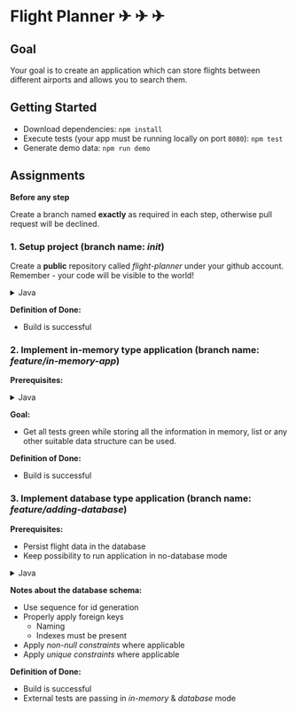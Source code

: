 # Flight Planner ✈ ✈ ✈

## Goal

Your goal is to create an application which can store flights between different airports and allows you to search them.

## Getting Started

- Download dependencies: `npm install`
- Execute tests (your app must be running locally on port `8080`): `npm test`
- Generate demo data: `npm run demo`

## Assignments

**Before any step**

Create a branch named **exactly** as required in each step, otherwise pull request will be declined.
 
### 1. Setup project (branch name: *init*)

Create a **public** repository called *flight-planner* under your github account. Remember - your code will be visible to the world!

<details><summary>Java</summary>
<p>

Generate a project [@start.spring.io](https://start.spring.io)

Choose:

 - gradle project
 - Java 11
 - latest stable Spring Boot version
 - group - *io.codelex*
 - artifact - *flight-planner*
 - add dependencies - web, spring-security

Download generated project, add everything to your repository, *commit & push*.

Then follow **all** the steps mentioned in [codelex-io/example-spring-project](https://github.com/codelex-io/example-spring-project) repository.

</p>
</details>

**Definition of Done:**

  - Build is successful

### 2. Implement in-memory type application (branch name: *feature/in-memory-app*)

**Prerequisites:**

<details><summary>Java</summary>
<p>

 - [Building a RESTful Web Service @spring.io](http://spring.io/guides/gs/rest-service)
 - [Building Java Projects with Gradle @spring.io](http://spring.io/guides/gs/gradle/)
 - [Spring Security Basic Authentication @baeldung.com](https://www.baeldung.com/spring-security-basic-authentication)

</p>
</details>

**Goal:**

 - Get all tests green while storing all the information in memory, list or any other suitable data structure can be used.

**Definition of Done:**

  - Build is successful

### 3. Implement database type application (branch name: *feature/adding-database*)

**Prerequisites:**

- Persist flight data in the database
- Keep possibility to run application in no-database mode

<details><summary>Java</summary>
<p>

 - [Accessing Data with JPA Service @spring.io](https://spring.io/guides/gs/accessing-data-jpa/)
 - [The persistence layer with spring data JPA @baeldung.com](https://www.baeldung.com/the-persistence-layer-with-spring-data-jpa)
 - [Database initialization @docs.spring.io](https://docs.spring.io/spring-boot/docs/current/reference/html/howto-database-initialization.html)
 - [Docker](https://www.docker.com/get-started) installed on your machine
 - Subscribe to the [vladmihalcea.com](https://vladmihalcea.com/) newsletter
 - [Transaction configuration in Spring @baeldung.com](https://www.baeldung.com/transaction-configuration-with-jpa-and-spring)

**Goal:**

 - Persist flight data in the [PostgreSQL](https://www.postgresql.org/) database
 - Keep possibility to run application in no-database mode, this must be achieved through the configuration property: `flight-planner.store-type` with values `in-memory/database` 
 - Generate database schema with [Liquibase](https://www.liquibase.org/)
 - Cover repositories with an integration tests

**Running PostgreSQL locally:**

Run latest PostgreSQL locally in docker:

```docker run -p 5432:5432 -e POSTGRES_USER=codelex -e POSTGRES_PASSWORD=codelex -e POSTGRES_DB=flight_planner postgres```

**Generating schema with [Liquibase](https://www.liquibase.org/):**

There is good explanation about [Liquibase @baeldung.com](https://www.baeldung.com/liquibase-refactor-schema-of-java-app) make sure to read it through.

Our goal is to describe database schema in *xml* which will be read and executed by Liquibase.

**Testing database queries against real database:**

We can use [Testcontainers](https://www.testcontainers.org/) to test queries against the PostgreSQL in a docker container.
</p>
</details>

**Notes about the database schema:**

 - Use sequence for id generation
 - Properly apply foreign keys
    - Naming
    - Indexes must be present
 - Apply *non-null constraints* where applicable
 - Apply *unique constraints* where applicable

**Definition of Done:**

  - Build is successful
  - External tests are passing in *in-memory* & *database* mode

